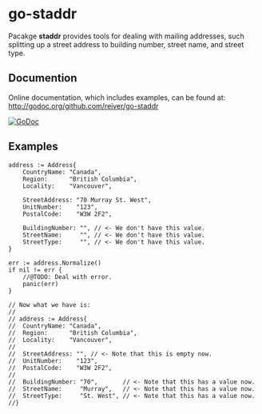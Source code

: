# go-staddr

Pacakge **staddr** provides tools for dealing with mailing addresses, such splitting up a street address to building number, street name, and street type.


## Documention

Online documentation, which includes examples, can be found at: http://godoc.org/github.com/reiver/go-staddr

[![GoDoc](https://godoc.org/github.com/reiver/go-staddr?status.svg)](https://godoc.org/github.com/reiver/go-staddr)


## Examples
```
address := Address{
	CountryName: "Canada",
	Region:      "British Columbia",
	Locality:    "Vancouver",
		
	StreetAddress: "70 Murray St. West",
	UnitNumber:    "123",
	PostalCode:    "W3W 2F2",
		
	BuildingNumber: "", // <- We don't have this value.
	StreetName:     "", // <- We don't have this value.
	StreetType:     "", // <- We don't have this value.
}
	
err := address.Normalize()
if nil != err {
	//@TODO: Deal with error.
	panic(err)
}
	
// Now what we have is:
//
// address := Address{
//	CountryName: "Canada",
//	Region:      "British Columbia",
//	Locality:    "Vancouver",
//
//	StreetAddress: "", // <- Note that this is empty now.
//	UnitNumber:    "123",
//	PostalCode:    "W3W 2F2",
//
//	BuildingNumber: "70",       // <- Note that this has a value now.
//	StreetName:     "Murray",   // <- Note that this has a value now.
//	StreetType:     "St. West", // <- Note that this has a value now.
//}
```
